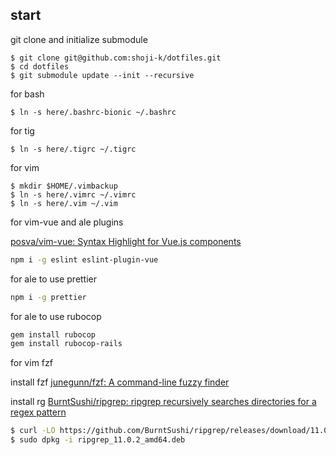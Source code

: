 ## start

git clone and initialize submodule

```
$ git clone git@github.com:shoji-k/dotfiles.git
$ cd dotfiles
$ git submodule update --init --recursive
```

for bash

```
$ ln -s here/.bashrc-bionic ~/.bashrc
```

for tig

```
$ ln -s here/.tigrc ~/.tigrc
```

for vim

```
$ mkdir $HOME/.vimbackup
$ ln -s here/.vimrc ~/.vimrc
$ ln -s here/.vim ~/.vim
```

for vim-vue and ale plugins

[posva/vim\-vue: Syntax Highlight for Vue\.js components](https://github.com/posva/vim-vue#integration-with-syntastic-or-ale)

```bash
npm i -g eslint eslint-plugin-vue
```

for ale to use prettier

```bash
npm i -g prettier
```

for ale to use rubocop

```bash
gem install rubocop
gem install rubocop-rails
```

for vim fzf

install fzf
[junegunn/fzf: A command\-line fuzzy finder](https://github.com/junegunn/fzf)

install rg
[BurntSushi/ripgrep: ripgrep recursively searches directories for a regex pattern](https://github.com/BurntSushi/ripgrep)

```bash
$ curl -LO https://github.com/BurntSushi/ripgrep/releases/download/11.0.2/ripgrep_11.0.2_amd64.deb
$ sudo dpkg -i ripgrep_11.0.2_amd64.deb
```
